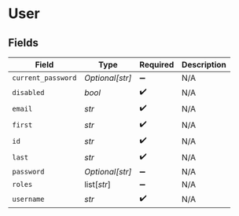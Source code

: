 # User


## Fields

| Field              | Type               | Required           | Description        |
| ------------------ | ------------------ | ------------------ | ------------------ |
| `current_password` | *Optional[str]*    | :heavy_minus_sign: | N/A                |
| `disabled`         | *bool*             | :heavy_check_mark: | N/A                |
| `email`            | *str*              | :heavy_check_mark: | N/A                |
| `first`            | *str*              | :heavy_check_mark: | N/A                |
| `id`               | *str*              | :heavy_check_mark: | N/A                |
| `last`             | *str*              | :heavy_check_mark: | N/A                |
| `password`         | *Optional[str]*    | :heavy_minus_sign: | N/A                |
| `roles`            | list[*str*]        | :heavy_minus_sign: | N/A                |
| `username`         | *str*              | :heavy_check_mark: | N/A                |